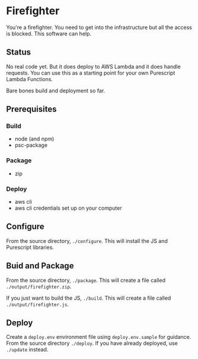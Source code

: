 # Firefighter

You're a firefighter. You need to get into the infrastructure
but all the access is blocked. This software can help.


## Status

No real code yet. But it does deploy to AWS Lambda and it does
handle requests. You can use this as a starting point for your
own Purescript Lambda Functions.

Bare bones build and deployment so far.

## Prerequisites

### Build
- node (and npm)
- psc-package

### Package

- zip

### Deploy

- aws cli
- aws cli credentials set up on your computer

## Configure

From the source directory, `./configure`. This will install the JS
and Purescript libraries.

## Buid and Package

From the source directory, `./package`. This will create a file called
`./output/firefighter.zip`.

If you just want to build the JS, `./build`. This will create a file
called `./output/firefighter.js`.

## Deploy

Create a `deploy.env` environment file using `deploy.env.sample` for
guidance. From the source directory `./deploy`. If you have already
deployed, use `./update` instead.

